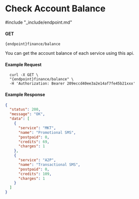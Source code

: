 # Check Account Balance
#include "_include/endpoint.md"

#### GET

```
{endpoint}finance/balance
```

You can get the account balance of each service using this api.

#### Example Request

```curl
  curl -X GET \
  "{endpoint}finance/balance" \
  -H 'Authorization: Bearer 209eccd40ee3a2e14af7fe45b21xxx'
```

#### Example Response

```json
{
  "status": 200,
  "message": "OK",
  "data": [
    {
      "service": "MKT",
      "name": "Promotional SMS",
      "postpaid": 0,
      "credits": 69,
      "charges": 1
    },
    {
      "service": "A2P",
      "name": "Transactional SMS",
      "postpaid": 0,
      "credits": 109,
      "charges": 1
    }
  ]
}
```

